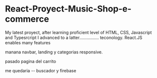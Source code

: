 # React-Proyect-Music-Shop-e-commerce
My latest proyect, after learning proficient level of HTML, CSS, Javascript and Typesrcript I advanced to a latter................ teconology. React.JS enables many features 



manana navbar, landing y categorias responsive.

pasado pagina del carrito

me quedaria -- buscador y firebase